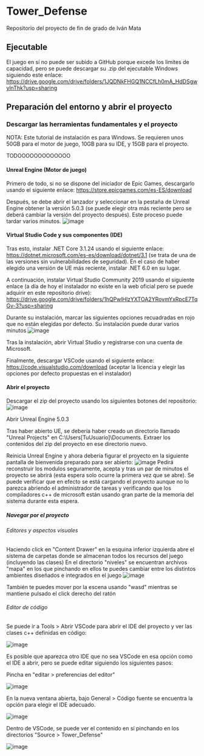 # Tower_Defense

Repositorio del proyecto de fin de grado de Iván Mata

## Ejecutable

El juego en sí no puede ser subido a GitHub porque excede los limites de capacidad, pero se puede descargar su .zip del ejecutable Windows siguiendo este enlace: https://drive.google.com/drive/folders/1JQDNkFHGQ1NCCfLh0mA_HdDSgwylnThk?usp=sharing

## Preparación del entorno y abrir el proyecto

### Descargar las herramientas fundamentales y el proyecto
NOTA: Este tutorial de instalación es para Windows. Se requieren unos 50GB para el motor de juego, 10GB para su IDE, y 15GB para el proyecto.

TODOOOOOOOOOOOOO


#### Unreal Engine (Motor de juego)
Primero de todo, si no se dispone del iniciador de Epic Games, descargarlo usando el siguiente enlace: https://store.epicgames.com/es-ES/download

Después, se debe abrir el lanzador y seleccionar en la pestaña de Unreal Engine obtener la versión 5.0.3 (se puede elegir otra más reciente pero se deberá
cambiar la versión del proyecto después). Este proceso puede tardar varios minutos.
![image](https://github.com/user-attachments/assets/01d4b7ad-3101-43ff-b632-7c585ce67f0d)

#### Virtual Studio Code y sus componentes (IDE)

Tras esto, instalar .NET Core 3.1.24 usando el siguiente enlace: https://dotnet.microsoft.com/es-es/download/dotnet/3.1 (se trata de una de las versiones sin vulnerabilidades de seguridad). En el caso de haber elegido una versión de UE más reciente, instalar .NET 6.0 en su lugar.

A continuación, instalar Virtual Studio Community 2019 usando el siguiente enlace (a día de hoy el instalador no existe en la web oficial pero se puede adquirir en este repositorio drive): https://drive.google.com/drive/folders/1hQPwlHlzYXTOA2YRovmYxRpcE7TqGv-3?usp=sharing

Durante su instalación, marcar las siguientes opciones recuadradas en rojo que no están elegidas por defecto. Su instalación puede durar varios minutos ![image](https://github.com/user-attachments/assets/216fc993-11da-4340-bab0-599aa906949b)

Tras la instalación, abrir Virtual Studio y registrarse con una cuenta de Microsoft.

Finalmente, descargar VSCode usando el siguiente enlace: https://code.visualstudio.com/download (aceptar la licencia y elegir las opciones por defecto propuestas en el instalador)


#### Abrir el proyecto

Descargar el zip del proyecto usando los siguientes botones del repositorio: ![image](https://github.com/user-attachments/assets/2444786a-bb66-4946-aa3d-de8c7107855b)

Abrir Unreal Engine 5.0.3 

Tras haber abierto UE, se debería haber creado un directorio llamado "Unreal Projects" en C:\Users\[TuUsuario]\Documents. Extraer los contenidos del zip del proyecto en ese directorio nuevo.

Reinicia Unreal Engine y ahora debería figurar el proyecto en la siguiente pantalla de bienvenida preparado para ser abierto: ![image](https://github.com/user-attachments/assets/2e69a358-ed2c-4a1d-a7b7-cb050ea95f38)  Pedirá reconstruir los modulos seguramente, acepta y tras un par de minutos el proyecto se abrirá (esta espera solo ocurre la primera vez que se abre). Se puede verificar que en efecto se está cargando el proyecto aunque no lo parezca abriendo el administrador de tareas y verificando que los compiladores c++ de microsoft están usando gran parte de la memoria del sistema durante esta espera.


##### Navegar por el proyecto

###### Editores y aspectos visuales

Haciendo click en "Content Drawer" en la esquina inferior izquierda abre el sistema de carpetas donde se almacenan todos los recursos del juego (incluyendo las clases)
En el directorio "niveles" se encuentran archivos "mapa" en los que pinchando en ellos te puedes cambiar entre los distintos ambientes diseñados e integrados en el juego
![image](https://github.com/user-attachments/assets/cf3ec24f-43ba-4420-a0ac-b4951ac075a5)

También te puedes mover por la escena usando "wasd" mientras se mantiene pulsado el click derecho del ratón

###### Editor de código

Se puede ir a Tools > Abrir VSCode para abrir el IDE del proyecto y ver las clases c++ definidas en código:

![image](https://github.com/user-attachments/assets/aec8a406-0150-40c1-a5c9-15125f2a4e52)

Es posible que aparezca otro IDE que no sea VSCode en esa opción como el IDE a abrir, pero se puede editar siguiendo los siguientes pasos:

Pincha en "editar > preferencias del editor"

![image](https://github.com/user-attachments/assets/8f9aed66-8c40-4ff9-bc3f-87233443fa74)

En la nueva ventana abierta, bajo General > Código fuente se encuentra la opción para elegir el IDE adecuado.

![image](https://github.com/user-attachments/assets/0d56f2dc-8132-4e27-9d52-481d4bfd8d2f)


Dentro de VSCode, se puede ver el contenido en sí pinchando en los directorios "Source > Tower_Defense"

![image](https://github.com/user-attachments/assets/0a1ff5f6-0731-4098-a198-6b765237a3f5)






